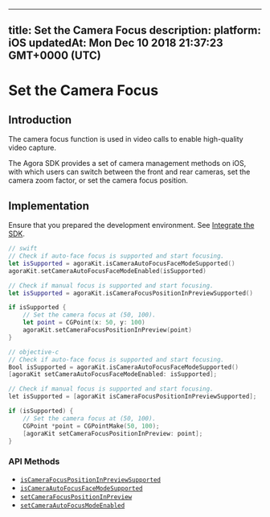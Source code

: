 
---
title: Set the Camera Focus
description: 
platform: iOS
updatedAt: Mon Dec 10 2018 21:37:23 GMT+0000 (UTC)
---
# Set the Camera Focus
## Introduction

The camera focus function is used in video calls to enable high-quality video capture.

The Agora SDK provides a set of camera management methods on iOS, with which users can switch between the front and rear cameras, set the camera zoom factor, or set the camera focus position.

## Implementation

Ensure that you prepared the development environment. See [Integrate the SDK](../../en/Video/ios_video.md).

```swift
// swift
// Check if auto-face focus is supported and start focusing.
let isSupported = agoraKit.isCameraAutoFocusFaceModeSupported()
agoraKit.setCameraAutoFocusFaceModeEnabled(isSupported)

// Check if manual focus is supported and start focusing.
let isSupported = agoraKit.isCameraFocusPositionInPreviewSupported()

if isSupported {
	// Set the camera focus at (50, 100).
	let point = CGPoint(x: 50, y: 100)
	agoraKit.setCameraFocusPositionInPreview(point)
}
```

```objective-c
// objective-c
// Check if auto-face focus is supported and start focusing.
Bool isSupported = agoraKit.isCameraAutoFocusFaceModeSupported()
[agoraKit setCameraAutoFocusFaceModeEnabled: isSupported];

// Check if manual focus is supported and start focusing.
let isSupported = [agoraKit isCameraFocusPositionInPreviewSupported];

if (isSupported) {
	// Set the camera focus at (50, 100).
	CGPoint *point = CGPointMake(50, 100);
	[agoraKit setCameraFocusPositionInPreview: point];
}
```

### API Methods

- [`isCameraFocusPositionInPreviewSupported`](https://docs.agora.io/en/Video/API%20Reference/oc/Classes/AgoraRtcEngineKit.html#//api/name/isCameraFocusPositionInPreviewSupported)
- [`isCameraAutoFocusFaceModeSupported`](https://docs.agora.io/en/Video/API%20Reference/oc/Classes/AgoraRtcEngineKit.html#//api/name/isCameraAutoFocusFaceModeSupported)
- [`setCameraFocusPositionInPreview`](https://docs.agora.io/en/Video/API%20Reference/oc/Classes/AgoraRtcEngineKit.html#//api/name/setCameraFocusPositionInPreview:)
- [`setCameraAutoFocusModeEnabled`](https://docs.agora.io/en/Video/API%20Reference/oc/Classes/AgoraRtcEngineKit.html#//api/name/setCameraAutoFocusFaceModeEnabled:)
